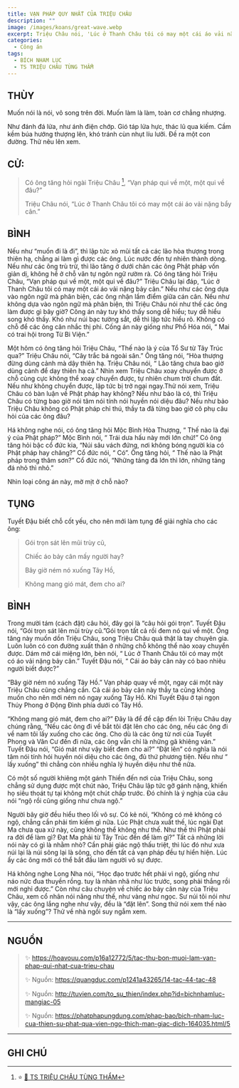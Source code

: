 ```yaml
---
title: VẠN PHÁP QUY NHẤT CỦA TRIỆU CHÂU
description: ""
image: /images/koans/great-wave.webp
excerpt: Triệu Châu nói, 'Lúc ở Thanh Châu tôi có may một cái áo vải nặng bẩy cân'
categories:
  - Công án
tags:
  - BÍCH NHAM LỤC
  - TS TRIỆU CHÂU TÙNG THẨM
---
```


## THÙY

Muốn nói là nói, vô song trên đời. Muốn làm là làm, toàn cơ chẳng nhượng.

Như đánh đá lửa, như ánh điện chớp. Gió táp lửa hực, thác lũ qua kiếm. Cầm kềm búa hướng thượng lên, khó tránh cùn nhụt líu lưỡi. Đề ra một con đường. Thử nêu lên xem.

## CỬ:

> Có ông tăng hỏi ngài Triệu Châu [^1], “Vạn pháp qui về một, một qui về đâu?”
>
> Triệu Châu nói, “Lúc ở Thanh Châu tôi có may một cái áo vải nặng bẩy cân.”

## BÌNH

Nếu như “muốn đi là đi”, thì lập tức xỏ mũi tất cả các lão hòa thượng trong thiên hạ, chẳng ai làm gì được các ông. Lúc nước đến tự nhiên thành dòng. Nếu như các ông trù trừ, thì lão tăng ở dưới chân các ông Phật pháp vốn giản dị, không hề ở chỗ văn tự ngôn ngữ rườm rà. Có ông tăng hỏi Triệu Châu, “Vạn pháp qui về một, một qui về đâu?” Triệu Châu lại đáp, “Lúc ở Thanh Châu tôi có may một cái áo vải nặng bảy cân.” Nếu như các ông dựa vào ngôn ngữ mà phân biện, các ông nhận lầm điểm giữa cán cân. Nếu như không dựa vào ngôn ngữ mà phân biện, thì Triệu Châu nói như thế các ông làm được gì bây giờ? Công án này tuy khó thấy song dễ hiểu; tuy dễ hiểu song khó thấy. Khó như núi bạc tường sắt, dễ thì lập tức hiểu rõ. Không có chỗ để các ông cân nhắc thị phi. Cống án này giống như Phổ Hóa nói, “ Mai có trai hội trong Từ Bi Viện.”

Một hôm có ông tăng hỏi Triệu Châu, “Thế nào là ý của Tổ Sư từ Tây Trúc qua?” Triệu Châu nói, “Cây trắc bá ngoài sân.” Ông tăng nói, “Hòa thượng đừng dùng cảnh mà dậy thiên hạ. Triệu Châu nói, “ Lão tăng chưa bao giờ dùng cảnh để dạy thiên hạ cả.” Nhìn xem Triệu Châu xoay chuyển được ở chỗ cùng cực không thể xoay chuyển được, tự nhiên chum trời chum đất. Nếu như không chuyển được, lập tức bị trở ngại ngay.Thử nói xem, Triệu Châu có bàn luận về Phật pháp hay không? Nếu như bảo là có, thì Triệu Châu có từng bao giờ nói tâm nói tính nói huyền nói diệu đâu? Nếu như bảo Triệu Châu không có Phật pháp chỉ thú, thầy ta đã từng bao giờ cô phụ câu hỏi của các ông đâu?

Há không nghe nói, có ông tăng hỏi Mộc Bình Hòa Thượng, “ Thế nào là đại ý của Phật pháp?” Mộc Bình nói, “ Trái dưa hấu này mới lớn chứ!” Có ông tăng hỏi bậc cổ đức kia, “Núi sâu vách đứng, nơi không bóng người kia có Phật pháp hay chăng?” Cổ đức nói, “ Có”. Ông tăng hỏi, “ Thế nào là Phật pháp trong thâm sơn?” Cổ đức nói, “Những tảng đá lớn thì lớn, những tảng đá nhỏ thì nhỏ.”

Nhìn loại công án này, mờ mịt ở chỗ nào?

## TỤNG

Tuyết Đậu biết chỗ cốt yếu, cho nên mới làm tụng để giải nghĩa cho các ông:

> Gói trọn sát lên mũi trùy cũ,
>
> Chiếc áo bảy cân mấy người hay?
>
> Bây giờ ném nó xuống Tây Hồ,
>
> Không mang gió mát, đem cho ai?

## BÌNH

Trong mười tám (cách đặt) câu hỏi, đây gọi là “câu hỏi gói trọn”. Tuyết Đậu nói, “Gói trọn sát lên mũi trùy cũ.”Gói trọn tất cả rồi đem nó qui về một. Ông tăng này muốn dồn Triệu Châu, song Triệu Châu quả thật là tay chuyên gia. Luôn luôn có con đường xuất thân ở những chỗ không thể nào xoay chuyển được. Dám mở cái miệng lớn, bèn nói, “ Lúc ở Thanh Châu tôi có may một có áo vải nặng bảy cân.” Tuyết Đậu nói, “ Cái áo bảy cân này có bao nhiêu người biết được?”

“Bây giờ ném nó xuống Tây Hồ.” Vạn pháp quay về một, ngay cái một này Triệu Châu cũng chẳng cần. Cả cái áo bảy cân này thầy ta cũng không muốn cho nên mới ném nó ngay xuống Tây Hồ. Khi Tuyết Đậu ở tại ngọn Thúy Phong ở Động Đình phía dưới có Tây Hồ.

“Không mang gió mát, đem cho ai?” Đây là để đề cập đến lòi Triệu Châu dạy chúng rằng, “Nếu các ông đi về bắt tôi đặt lên cho các ông, nếu các ông đi về nam tôi lấy xuống cho các ông. Cho dù là các ông từ nơi của Tuyết Phong và Vân Cư đến đi nữa, các ông vẫn chỉ là những gã khiêng ván.” Tuyết Đậu nói, “Gió mát như vậy biết đem cho ai?” “Đặt lên” có nghĩa là nói tâm nói tính hói huyền nói diệu cho các ông, đủ thứ phương tiện. Nếu như “ lấy xuống” thì chẳng còn nhiều nghĩa lý huyền diệu như thế nữa.

Có một số người khiêng một gánh Thiền đến nơi của Triệu Châu, song chẳng sử dụng được một chút nào, Triệu Châu lập tức gỡ gánh nặng, khiến họ siêu thoát tự tại không một chút chấp trước. Đó chính là ý nghịa của câu nói “ngộ rồi cũng giống như chưa ngộ.”

Người bây giờ đều hiểu theo lối vô sự. Có kẻ nói, “Không có mê không có ngộ, chẳng cần phải tìm kiếm gì nữa. Lúc Phật chưa xuất thế, lúc ngài Đạt Ma chưa qua xứ này, cũng không thể không như thế. Như thế thì Phật phải ra đời để làm gì? Đạt Ma phải từ Tây Trúc đến để làm gì?” Tất cả những lời nói này có gì là nhằm nhò? Cần phải giác ngộ thấu triệt, thì lúc đó như xưa núi lại là núi sông lại là sông, cho đến tất cả vạn pháp đều tự hiển hiện. Lúc ấy các ông mới có thể bắt đầu làm người vô sự được.

Há không nghe Long Nha nói, “Học đạo trước hết phải vì ngộ, giống như náo nức đua thuyền rồng. tuy là nhàn nhã như lúc trước, song phải thắng rồi mới nghỉ được.” Còn như câu chuyện về chiếc áo bảy cân này của Triệu Châu, xem cổ nhân nói năng như thế, như vàng như ngọc. Sư núi tôi nói như vậy, các ông lắng nghe như vậy, đều là “đặt lên”. Song thử nói xem thế nào là “lấy xuống”? Thử về nhà ngồi suy ngẫm xem.

<hr class="blog-rule" />

## NGUỒN

> ✨ https://hoavouu.com/p16a12772/5/tac-thu-bon-muoi-lam-van-phap-qui-nhat-cua-trieu-chau
>
> ✨ Nguồn: https://quangduc.com/p1241a43265/14-tac-44-tac-48
>
> ✨ Nguồn: http://tuvien.com/to_su_thien/index.php?id=bichnhamluc-mangiac-05
>
> ✨ Nguồn: https://phatphapungdung.com/phap-bao/bich-nham-luc-cua-thien-su-phat-qua-vien-ngo-thich-man-giac-dich-164035.html/5

<hr class="blog-rule" />

## GHI CHÚ

[^1]: ⭐️ <a href="/masters/zhaozhou-congshen" target="_blank">🔗 TS TRIỆU CHÂU TÙNG THẨM</a>

